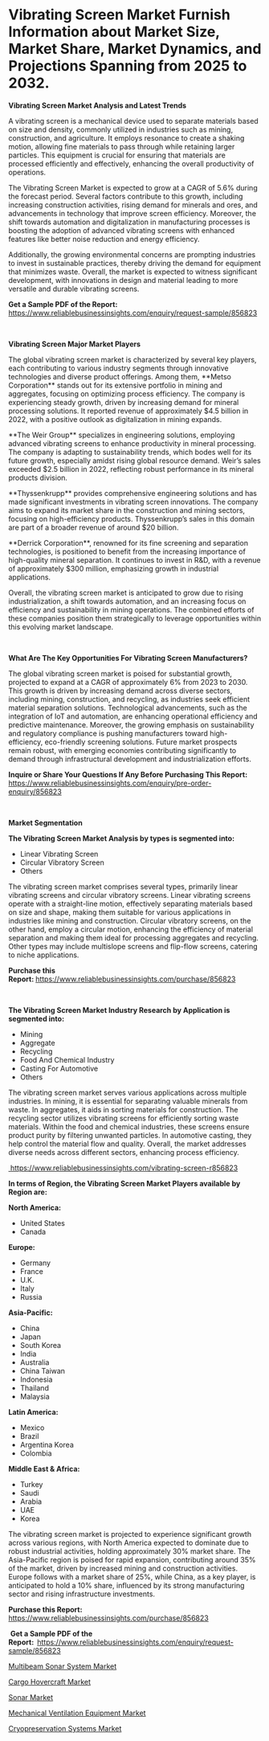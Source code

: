 <p><h1>Vibrating Screen Market Furnish Information about Market Size, Market Share, Market Dynamics, and Projections Spanning from 2025 to 2032.</h1></p><p><strong>Vibrating Screen Market Analysis and Latest Trends</strong></p>
<p><p>A vibrating screen is a mechanical device used to separate materials based on size and density, commonly utilized in industries such as mining, construction, and agriculture. It employs resonance to create a shaking motion, allowing fine materials to pass through while retaining larger particles. This equipment is crucial for ensuring that materials are processed efficiently and effectively, enhancing the overall productivity of operations.</p><p>The Vibrating Screen Market is expected to grow at a CAGR of 5.6% during the forecast period. Several factors contribute to this growth, including increasing construction activities, rising demand for minerals and ores, and advancements in technology that improve screen efficiency. Moreover, the shift towards automation and digitalization in manufacturing processes is boosting the adoption of advanced vibrating screens with enhanced features like better noise reduction and energy efficiency. </p><p>Additionally, the growing environmental concerns are prompting industries to invest in sustainable practices, thereby driving the demand for equipment that minimizes waste. Overall, the market is expected to witness significant development, with innovations in design and material leading to more versatile and durable vibrating screens.</p></p>
<p><strong>Get a Sample PDF of the Report:&nbsp;</strong> <a href="https://www.reliablebusinessinsights.com/enquiry/request-sample/856823?utm_campaign=84&utm_medium=2&utm_source=Github&utm_content=ia&utm_term=08042025&utm_id=vibrating-screen">https://www.reliablebusinessinsights.com/enquiry/request-sample/856823</a></p>
<p>&nbsp;</p>
<p><strong>Vibrating Screen Major Market Players</strong></p>
<p><p>The global vibrating screen market is characterized by several key players, each contributing to various industry segments through innovative technologies and diverse product offerings. Among them, **Metso Corporation** stands out for its extensive portfolio in mining and aggregates, focusing on optimizing process efficiency. The company is experiencing steady growth, driven by increasing demand for mineral processing solutions. It reported revenue of approximately $4.5 billion in 2022, with a positive outlook as digitalization in mining expands.</p><p>**The Weir Group** specializes in engineering solutions, employing advanced vibrating screens to enhance productivity in mineral processing. The company is adapting to sustainability trends, which bodes well for its future growth, especially amidst rising global resource demand. Weir’s sales exceeded $2.5 billion in 2022, reflecting robust performance in its mineral products division.</p><p>**Thyssenkrupp** provides comprehensive engineering solutions and has made significant investments in vibrating screen innovations. The company aims to expand its market share in the construction and mining sectors, focusing on high-efficiency products. Thyssenkrupp’s sales in this domain are part of a broader revenue of around $20 billion.</p><p>**Derrick Corporation**, renowned for its fine screening and separation technologies, is positioned to benefit from the increasing importance of high-quality mineral separation. It continues to invest in R&D, with a revenue of approximately $300 million, emphasizing growth in industrial applications.</p><p>Overall, the vibrating screen market is anticipated to grow due to rising industrialization, a shift towards automation, and an increasing focus on efficiency and sustainability in mining operations. The combined efforts of these companies position them strategically to leverage opportunities within this evolving market landscape.</p></p>
<p>&nbsp;</p>
<p><strong>What Are The Key Opportunities For Vibrating Screen Manufacturers?</strong></p>
<p><p>The global vibrating screen market is poised for substantial growth, projected to expand at a CAGR of approximately 6% from 2023 to 2030. This growth is driven by increasing demand across diverse sectors, including mining, construction, and recycling, as industries seek efficient material separation solutions. Technological advancements, such as the integration of IoT and automation, are enhancing operational efficiency and predictive maintenance. Moreover, the growing emphasis on sustainability and regulatory compliance is pushing manufacturers toward high-efficiency, eco-friendly screening solutions. Future market prospects remain robust, with emerging economies contributing significantly to demand through infrastructural development and industrialization efforts.</p></p>
<p><strong>Inquire or Share Your Questions If Any Before Purchasing This Report:</strong> <a href="https://www.reliablebusinessinsights.com/enquiry/pre-order-enquiry/856823?utm_campaign=84&utm_medium=2&utm_source=Github&utm_content=ia&utm_term=08042025&utm_id=vibrating-screen">https://www.reliablebusinessinsights.com/enquiry/pre-order-enquiry/856823</a></p>
<p>&nbsp;</p>
<p><strong>Market Segmentation</strong></p>
<p><strong>The Vibrating Screen Market Analysis by types is segmented into:</strong></p>
<p><ul><li>Linear Vibrating Screen</li><li>Circular Vibratory Screen</li><li>Others</li></ul></p>
<p><p>The vibrating screen market comprises several types, primarily linear vibrating screens and circular vibratory screens. Linear vibrating screens operate with a straight-line motion, effectively separating materials based on size and shape, making them suitable for various applications in industries like mining and construction. Circular vibratory screens, on the other hand, employ a circular motion, enhancing the efficiency of material separation and making them ideal for processing aggregates and recycling. Other types may include multislope screens and flip-flow screens, catering to niche applications.</p></p>
<p><strong>Purchase this Report:&nbsp;</strong><a href="https://www.reliablebusinessinsights.com/purchase/856823?utm_campaign=84&utm_medium=2&utm_source=Github&utm_content=ia&utm_term=08042025&utm_id=vibrating-screen">https://www.reliablebusinessinsights.com/purchase/856823</a></p>
<p>&nbsp;</p>
<p><strong>The Vibrating Screen Market Industry Research by Application is segmented into:</strong></p>
<p><ul><li>Mining</li><li>Aggregate</li><li>Recycling</li><li>Food And Chemical Industry</li><li>Casting For Automotive</li><li>Others</li></ul></p>
<p><p>The vibrating screen market serves various applications across multiple industries. In mining, it is essential for separating valuable minerals from waste. In aggregates, it aids in sorting materials for construction. The recycling sector utilizes vibrating screens for efficiently sorting waste materials. Within the food and chemical industries, these screens ensure product purity by filtering unwanted particles. In automotive casting, they help control the material flow and quality. Overall, the market addresses diverse needs across different sectors, enhancing process efficiency.</p></p>
<p><a href="https://www.reliablebusinessinsights.com/vibrating-screen-r856823?utm_campaign=84&utm_medium=2&utm_source=Github&utm_content=ia&utm_term=08042025&utm_id=vibrating-screen">&nbsp;https://www.reliablebusinessinsights.com/vibrating-screen-r856823</a></p>
<p><strong>In terms of Region, the Vibrating Screen Market Players available by Region are:</strong></p>
<p>
    <p> <strong> North America: </strong>
        <ul>
            <li>United States</li>
            <li>Canada</li>
        </ul>
        </p> 
    <p> <strong> Europe: </strong>
        <ul>
            <li>Germany</li>
            <li>France</li>
            <li>U.K.</li>
            <li>Italy</li>
            <li>Russia</li>
        </ul>
        </p> 
    <p> <strong> Asia-Pacific: </strong>
        <ul>
            <li>China</li>
            <li>Japan</li>
            <li>South Korea</li>
            <li>India</li>
            <li>Australia</li>
            <li>China Taiwan</li>
            <li>Indonesia</li>
            <li>Thailand</li>
            <li>Malaysia</li>
        </ul>
        </p> 
    <p> <strong> Latin America: </strong>
        <ul>
            <li>Mexico</li>
            <li>Brazil</li>
            <li>Argentina Korea</li>
            <li>Colombia</li>
        </ul>
        </p> 
    <p> <strong> Middle East & Africa: </strong>
        <ul>
            <li>Turkey</li>
            <li>Saudi</li>
            <li>Arabia</li>
            <li>UAE</li>
            <li>Korea</li>
        </ul>
    </p>
    </p>
<p><p>The vibrating screen market is projected to experience significant growth across various regions, with North America expected to dominate due to robust industrial activities, holding approximately 30% market share. The Asia-Pacific region is poised for rapid expansion, contributing around 35% of the market, driven by increased mining and construction activities. Europe follows with a market share of 25%, while China, as a key player, is anticipated to hold a 10% share, influenced by its strong manufacturing sector and rising infrastructure investments.</p></p>
<p><strong>Purchase this Report: </strong><a href="https://www.reliablebusinessinsights.com/purchase/856823?utm_campaign=84&utm_medium=2&utm_source=Github&utm_content=ia&utm_term=08042025&utm_id=vibrating-screen">https://www.reliablebusinessinsights.com/purchase/856823</a></p>
<p>&nbsp;<strong>Get a Sample PDF of the Report:&nbsp;&nbsp;</strong><a href="https://www.reliablebusinessinsights.com/enquiry/request-sample/856823?utm_campaign=84&utm_medium=2&utm_source=Github&utm_content=ia&utm_term=08042025&utm_id=vibrating-screen">https://www.reliablebusinessinsights.com/enquiry/request-sample/856823</a></p>
<p><strong></strong></p>
<p><p><a href="https://github.com/phephezxnf/Market-Research-Report-List-1/blob/main/multibeam-sonar-system-market.md?utm_campaign=84&utm_medium=2&utm_source=Github&utm_content=ia&utm_term=08042025&utm_id=vibrating-screen">Multibeam Sonar System Market</a></p><p><a href="https://github.com/watzondechao/Market-Research-Report-List-1/blob/main/cargo-hovercraft-market.md?utm_campaign=84&utm_medium=2&utm_source=Github&utm_content=ia&utm_term=08042025&utm_id=vibrating-screen">Cargo Hovercraft Market</a></p><p><a href="https://github.com/lizamflotow/Market-Research-Report-List-1/blob/main/sonar-market.md?utm_campaign=84&utm_medium=2&utm_source=Github&utm_content=ia&utm_term=08042025&utm_id=vibrating-screen">Sonar Market</a></p><p><a href="https://github.com/oslieselotte2192/Market-Research-Report-List-1/blob/main/mechanical-ventilation-equipment-market.md?utm_campaign=84&utm_medium=2&utm_source=Github&utm_content=ia&utm_term=08042025&utm_id=vibrating-screen">Mechanical Ventilation Equipment Market</a></p><p><a href="https://github.com/iroldilom/Market-Research-Report-List-1/blob/main/cryopreservation-systems-market.md?utm_campaign=84&utm_medium=2&utm_source=Github&utm_content=ia&utm_term=08042025&utm_id=vibrating-screen">Cryopreservation Systems Market</a></p></p>